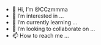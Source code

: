 - 👋 Hi, I’m @CCzmmma
- 👀 I’m interested in ...
- 🌱 I’m currently learning ...
- 💞️ I’m looking to collaborate on ...
- 📫 How to reach me ...

<!---
CCzmmma/CCzmmma is a ✨ special ✨ repository because its `README.md` (this file) appears on your GitHub profile.
You can click the Preview link to take a look at your changes.
--->
